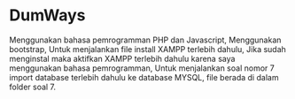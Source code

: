 # DumWays
Menggunakan bahasa pemrogramman PHP dan Javascript,
Menggunakan bootstrap,
Untuk menjalankan file install XAMPP terlebih dahulu,
Jika sudah menginstal maka aktifkan XAMPP terlebih dahulu karena saya menggunakan bahasa pemrogramman,
Untuk menjalankan soal nomor 7 import database terlebih dahulu ke database MYSQL,
file berada di dalam folder soal 7.

